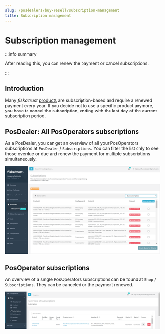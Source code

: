 ```yaml
---
slug: /posdealers/buy-resell/subscription-management
title: Subscription management
---
```

# Subscription management

:::info summary

After reading this, you can renew the payment or cancel subscriptions.

:::

## Introduction

Many _fiskaltrust_ [products](products) are subscription-based and require a renewed payment every year. If you decide not to use a specific product anymore, you have to cancel the subscription, ending with the last day of the current subscription period. 

## PosDealer: All PosOperators subscriptions
As a PosDealer, you can get an overview of all your PosOperators subscriptions at `PosDealer` / `Subscriptions`.
You can filter the list only to see those overdue or due and renew the payment for multiple subscriptions simultaneously.

![PosDealer Subscriptions](./images/posdealer-subscriptions.png)

## PosOperator subscriptions
An overview of a single PosOperators subscriptions can be found at `Shop` / `Subscriptions`.
They can be canceled or the payment renewed.

![Subscriptions](./images/subscriptions.png)